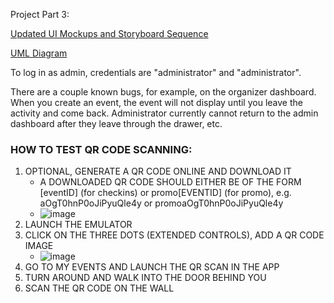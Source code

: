 Project Part 3:

[Updated UI Mockups and Storyboard Sequence](https://github.com/CMPUT301W24T57/holos-Project/wiki/Updated-UI-Mockups-Storyboard-for-Project-Part-%233) 


[UML Diagram](https://github.com/CMPUT301W24T57/holos-Project/wiki/UML-Diagram-(Project-Part-%233))

To log in as admin, credentials are "administrator" and "administrator". 

There are a couple known bugs, for example, on the organizer dashboard. When you create an event, the event will not display until you leave the activity and come back. Administrator currently cannot return to the admin dashboard after they leave through the drawer, etc.

### HOW TO TEST QR CODE SCANNING:
1. OPTIONAL, GENERATE A QR CODE ONLINE AND DOWNLOAD IT
   - A DOWNLOADED QR CODE SHOULD EITHER BE OF THE FORM [eventID] (for checkins) or promo[EVENTID] (for promo), e.g. aOgT0hnP0oJiPyuQle4y or promoaOgT0hnP0oJiPyuQle4y
   - ![image](https://github.com/CMPUT301W24T57/holos-Project/assets/87889479/d0bb839b-ddab-4e52-a6ef-100d0f7834ad)
2. LAUNCH THE EMULATOR
3. CLICK ON THE THREE DOTS (EXTENDED CONTROLS), ADD A QR CODE IMAGE
   - ![image](https://github.com/CMPUT301W24T57/holos-Project/assets/87889479/e21d0c43-19c8-40d9-a8ed-6abc75886426)
4. GO TO MY EVENTS AND LAUNCH THE QR SCAN IN THE APP
5. TURN AROUND AND WALK INTO THE DOOR BEHIND YOU
6. SCAN THE QR CODE ON THE WALL
